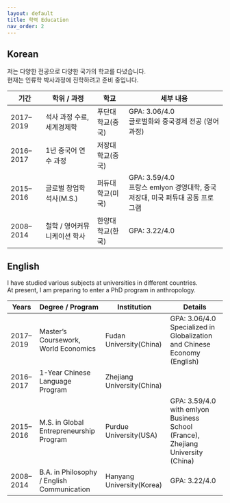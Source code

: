 ```yaml
---
layout: default
title: 학력 Education
nav_order: 2
---
```

## Korean

저는 다양한 전공으로 다양한 국가의 학교를 다녔습니다.  
현재는 인류학 박사과정에 진학하려고 준비 중입니다.  

| 기간        | 학위 / 과정                                | 학교                         | 세부 내용 |
|-------------|-------------------------------------------|------------------------------|-----------|
| 2017–2019   | 석사 과정 수료, 세계경제학                 | 푸단대학교(중국)                   | GPA: 3.06/4.0<br>글로벌화와 중국경제 전공 (영어 과정) |
| 2016–2017   | 1년 중국어 연수 과정                       | 저장대학교(중국)                   |           |
| 2015–2016   | 글로벌 창업학 석사(M.S.)                   | 퍼듀대학교(미국)    | GPA: 3.59/4.0<br>프랑스 emlyon 경영대학, 중국 저장대, 미국 퍼듀대 공동 프로그램 |
| 2008–2014   | 철학 / 영어커뮤니케이션 학사               | 한양대학교(한국)                   | GPA: 3.22/4.0 |

## English

I have studied various subjects at universities in different countries.  
At present, I am preparing to enter a PhD program in anthropology.

| Years       | Degree / Program                          | Institution                        | Details                                  |
|-------------|-------------------------------------------|------------------------------------|------------------------------------------|
| 2017–2019   | Master’s Coursework, World Economics      | Fudan University(China)                   | GPA: 3.06/4.0<br>Specialized in Globalization and Chinese Economy (English) |
| 2016–2017   | 1-Year Chinese Language Program           | Zhejiang University(China)                |                                          |
| 2015–2016   | M.S. in Global Entrepreneurship Program   | Purdue University(USA)  | GPA: 3.59/4.0<br>with emlyon Business School (France), Zhejiang University (China) |
| 2008–2014   | B.A. in Philosophy / English Communication | Hanyang University(Korea)                 | GPA: 3.22/4.0 |
